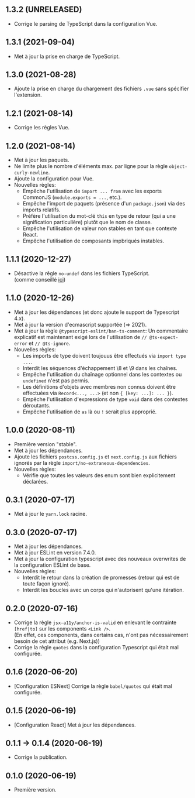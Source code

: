 ## 1.3.2 (UNRELEASED)
- Corrige le parsing de TypeScript dans la configuration Vue.

## 1.3.1 (2021-09-04)
- Met à jour la prise en charge de TypeScript.

## 1.3.0 (2021-08-28)
- Ajoute la prise en charge du chargement des fichiers `.vue` sans spécifier l'extension.

## 1.2.1 (2021-08-14)
- Corrige les règles Vue.

## 1.2.0 (2021-08-14)
- Met à jour les paquets.
- Ne limite plus le nombre d'éléments max. par ligne pour la règle `object-curly-newline`.
- Ajoute la configuration pour Vue.
- Nouvelles règles:  
  - Empêche l'utilisation de `import ... from` avec les exports CommonJS (`module.exports = ...`, etc.).
  - Empêche l'import de paquets (présence d'un `package.json`) via des imports relatifs.
  - Préfère l'utilisation du mot-clé `this` en type de retour (qui a une signification particulière) plutôt que le nom de classe.
  - Empêche l'utilisation de valeur non stables en tant que contexte React.
  - Empêche l'utilisation de composants impbriqués instables.

## 1.1.1 (2020-12-27)
- Désactive la rêgle `no-undef` dans les fichiers TypeScript.  
  (comme conseillé [ici](https://github.com/typescript-eslint/typescript-eslint/blob/master/docs/getting-started/linting/FAQ.md#i-get-errors-from-the-no-undef-rule-about-global-variables-not-being-defined-even-though-there-are-no-typescript-errors))

## 1.1.0 (2020-12-26)
- Met à jour les dépendances (et donc ajoute le support de Typescript 4.x).
- Met à jour la version d'ecmascript supportée (=> 2021).
- Met à jour la règle `@typescript-eslint/ban-ts-comment`: Un commentaire explicatif 
  est maintenant exigé lors de l'utilisation de `// @ts-expect-error` et `// @ts-ignore`.
- Nouvelles règles:
  - Les imports de type doivent toujouus être effectués via `import type ...`.
  - Interdit les séquences d'échappement \8 et \9 dans les chaînes.
  - Empêche l'utilisation du chaînage optionnel dans les contextes ou `undefined` n'est pas permis.
  - Les définitions d'objets avec membres non connus doivent être effectuées via `Record<..., ...>` (et non `{ [key: ...]: ... }`).
  - Empêche l'utilisation d'expressions de type `void` dans des contextes déroutants.
  - Empêche l'utilisation de `as` là ou `!` serait plus approprié.

## 1.0.0 (2020-08-11)
- Première version "stable".
- Met à jour les dépendances.
- Ajoute les fichiers `postcss.config.js` et `next.config.js` aux 
  fichiers ignorés par la règle `import/no-extraneous-dependencies`.
- Nouvelles règles:  
  - Vérifie que toutes les valeurs des enum sont bien explicitement déclarées.

## 0.3.1 (2020-07-17)
- Met à jour le `yarn.lock` racine.

## 0.3.0 (2020-07-17)
- Met à jour les dépendances.
- Met à jour ESLint en version 7.4.0.
- Met à jour la configuration typescript avec des nouveaux overwrites de la configuration ESLint de base.
- Nouvelles règles:  
  - Interdit le retour dans la création de promesses (retour qui est de toute façon ignoré).
  - Interdit les boucles avec un corps qui n'autorisent qu'une itération.

## 0.2.0 (2020-07-16)
- Corrige la règle `jsx-a11y/anchor-is-valid` en enlevant le contrainte `[href|to]` sur les components `<Link />`.  
  (En effet, ces components, dans certains cas, n'ont pas nécessairement besoin de cet attribut (e.g. Next.js))
- Corrige la règle `quotes` dans la configuration Typescript qui était mal configurée.

## 0.1.6 (2020-06-20)
- [Configuration ESNext] Corrige la règle `babel/quotes` qui était mal configurée.

## 0.1.5 (2020-06-19)
- [Configuration React] Met à jour les dépendances.

## 0.1.1 -> 0.1.4 (2020-06-19)
- Corrige la publication.

## 0.1.0 (2020-06-19)
- Première version.
